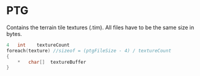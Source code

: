 # PTG

Contains the terrain tile textures (.tim). 
All files have to be the same size in bytes.

```c
4   int    textureCount
foreach(texture) //sizeof = (ptgFileSize - 4) / textureCount
{
    *   char[]  textureBuffer
}
```